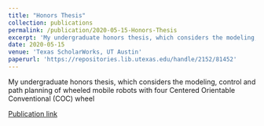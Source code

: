 ```yaml
---
title: "Honors Thesis"
collection: publications
permalink: /publication/2020-05-15-Honors-Thesis
excerpt: 'My undergraduate honors thesis, which considers the modeling, control and path planning of wheeled mobile robots with four Centered Orientable Conventional (COC) wheels'
date: 2020-05-15
venue: 'Texas ScholarWorks, UT Austin'
paperurl: 'https://repositories.lib.utexas.edu/handle/2152/81452'
---
```

My undergraduate honors thesis, which considers the modeling, control and path planning of wheeled mobile robots with four Centered Orientable Conventional (COC) wheel

[Publication link](https://repositories.lib.utexas.edu/handle/2152/81452)